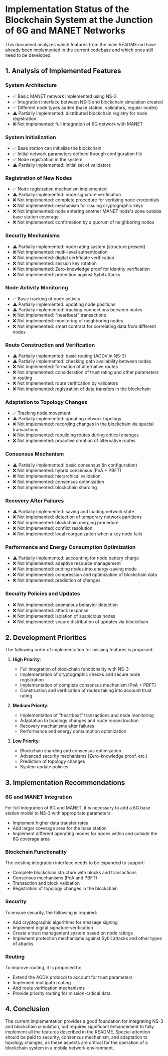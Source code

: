 # Implementation Status of the Blockchain System at the Junction of 6G and MANET Networks

This document analyzes which features from the main README.md have already been implemented in the current codebase and which ones still need to be developed.

## 1. Analysis of Implemented Features

### System Architecture
- ✅ Basic MANET network implemented using NS-3
- ✅ Integration interface between NS-3 and blockchain simulation created
- ✅ Different node types added (base station, validators, regular nodes)
- ⚠️ Partially implemented: distributed blockchain registry for node registration
- ❌ Not implemented: full integration of 6G network with MANET

### System Initialization
- ✅ Base station can initialize the blockchain
- ✅ Initial network parameters defined through configuration file
- ✅ Node registration in the system
- ⚠️ Partially implemented: initial set of validators

### Registration of New Nodes
- ✅ Node registration mechanism implemented
- ⚠️ Partially implemented: node signature verification
- ❌ Not implemented: complete procedure for verifying node credentials
- ❌ Not implemented: mechanism for issuing cryptographic keys
- ❌ Not implemented: node entering another MANET node's zone outside base station coverage
- ❌ Not implemented: confirmation by a quorum of neighboring nodes

### Security Mechanisms
- ⚠️ Partially implemented: node rating system (structure present)
- ❌ Not implemented: multi-level authentication
- ❌ Not implemented: digital certificate verification
- ❌ Not implemented: session key rotation
- ❌ Not implemented: Zero-knowledge proof for identity verification
- ❌ Not implemented: protection against Sybil attacks

### Node Activity Monitoring
- ✅ Basic tracking of node activity
- ⚠️ Partially implemented: updating node positions
- ⚠️ Partially implemented: tracking connections between nodes
- ❌ Not implemented: "heartbeat" transactions
- ❌ Not implemented: monitoring of neighboring nodes
- ❌ Not implemented: smart contract for correlating data from different nodes

### Route Construction and Verification
- ⚠️ Partially implemented: basic routing (AODV in NS-3)
- ⚠️ Partially implemented: checking path availability between nodes
- ❌ Not implemented: formation of alternative routes
- ❌ Not implemented: consideration of trust rating and other parameters in routing
- ❌ Not implemented: route verification by validators
- ❌ Not implemented: registration of data transfers in the blockchain

### Adaptation to Topology Changes
- ✅ Tracking node movement
- ⚠️ Partially implemented: updating network topology
- ❌ Not implemented: recording changes in the blockchain via special transactions
- ❌ Not implemented: rebuilding routes during critical changes
- ❌ Not implemented: proactive creation of alternative routes

### Consensus Mechanism
- ⚠️ Partially implemented: basic consensus (in configuration)
- ❌ Not implemented: hybrid consensus (PoA + PBFT)
- ❌ Not implemented: hierarchical validation
- ❌ Not implemented: consensus optimization
- ❌ Not implemented: blockchain sharding

### Recovery After Failures
- ⚠️ Partially implemented: saving and loading network state
- ❌ Not implemented: detection of temporary network partitions
- ❌ Not implemented: blockchain merging procedure
- ❌ Not implemented: conflict resolution
- ❌ Not implemented: local reorganization when a key node fails

### Performance and Energy Consumption Optimization
- ⚠️ Partially implemented: accounting for node battery charge
- ❌ Not implemented: adaptive resource management
- ❌ Not implemented: putting nodes into energy-saving mode
- ❌ Not implemented: compression and optimization of blockchain data
- ❌ Not implemented: prediction of changes

### Security Policies and Updates
- ❌ Not implemented: anomalous behavior detection
- ❌ Not implemented: attack response
- ❌ Not implemented: isolation of suspicious nodes
- ❌ Not implemented: secure distribution of updates via blockchain

## 2. Development Priorities

The following order of implementation for missing features is proposed:

1. **High Priority**:
   - Full integration of blockchain functionality with NS-3
   - Implementation of cryptographic checks and secure node registration
   - Implementation of complete consensus mechanism (PoA + PBFT)
   - Construction and verification of routes taking into account trust rating

2. **Medium Priority**:
   - Implementation of "heartbeat" transactions and node monitoring
   - Adaptation to topology changes and route reconstruction
   - Recovery mechanisms after failures
   - Performance and energy consumption optimization

3. **Low Priority**:
   - Blockchain sharding and consensus optimization
   - Advanced security mechanisms (Zero-knowledge proof, etc.)
   - Prediction of topology changes
   - System update policies

## 3. Implementation Recommendations

### 6G and MANET Integration
For full integration of 6G and MANET, it is necessary to add a 6G base station model to NS-3 with appropriate parameters:
- Implement higher data transfer rates
- Add larger coverage area for the base station
- Implement different operating modes for nodes within and outside the 6G coverage area

### Blockchain Functionality
The existing integration interface needs to be expanded to support:
- Complete blockchain structure with blocks and transactions
- Consensus mechanisms (PoA and PBFT)
- Transaction and block validation
- Registration of topology changes in the blockchain

### Security
To ensure security, the following is required:
- Add cryptographic algorithms for message signing
- Implement digital signature verification
- Create a trust management system based on node ratings
- Implement protection mechanisms against Sybil attacks and other types of attacks

### Routing
To improve routing, it is proposed to:
- Extend the AODV protocol to account for trust parameters
- Implement multipath routing
- Add route verification mechanisms
- Provide priority routing for mission-critical data

## 4. Conclusion

The current implementation provides a good foundation for integrating NS-3 and blockchain simulation, but requires significant enhancement to fully implement all the features described in the README. Special attention should be paid to security, consensus mechanism, and adaptation to topology changes, as these aspects are critical for the operation of a blockchain system in a mobile network environment. 